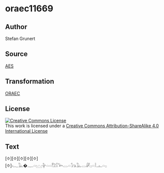 # oraec11669

## Author

Stefan Grunert

## Source

[AES](https://github.com/simondschweitzer/aes)

## Transformation

[ORAEC](https://oraec.github.io/)

## License

<a rel="license" href="http://creativecommons.org/licenses/by-sa/4.0/"><img alt="Creative Commons License" style="border-width:0" src="https://i.creativecommons.org/l/by-sa/4.0/88x31.png" /></a><br />This work is licensed under a <a rel="license" href="http://creativecommons.org/licenses/by-sa/4.0/">Creative Commons Attribution-ShareAlike 4.0 International License</a>

## Text

[⯑][⯑][⯑][⯑][⯑]<br>
[⯑]𓆑𓅓�𓊃𓏏𓈉𓊿𓏏𓏏𓀗𓄤𓅨𓂋𓏏𓃥𓅓𓂋𓏞𓊪𓏏𓎛𓊵𓏏𓊪<br>
